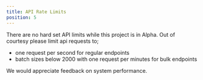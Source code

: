 ```yaml
---
title: API Rate Limits
position: 5
---
```


There are no hard set API limits while this project is in Alpha. Out of courtesy please limit api requests to;

 * one request per second for regular endpoints
 * batch sizes below 2000 with one request per minutes for bulk endpoints

 We would appreciate feedback on system performance.
